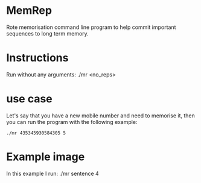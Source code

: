# MemRep
Rote memorisation command line program to help commit important sequences to long term memory. 

# Instructions
Run without any arguments:
  ./mr <sequence> <no_reps>

# use case
Let's say that you have a new mobile number and need to memorise it, then you can run the program with the following example:

    ./mr 435345930584305 5

# Example image
In this example I run:
    ./mr sentence 4

